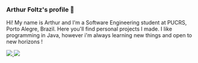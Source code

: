### Arthur Foltz's profile 👋

Hi! My name is Arthur and I'm a Software Engineering student at PUCRS, Porto Alegre, Brazil. Here you'll find personal projects I made. I like programming in Java, however i'm always learning new things and open to new horizons !

<a href="https://github.com/anuraghazra/github-readme-stats">
  <img src="https://github-readme-stats.vercel.app/api?username=ArthurFoltz&count_private=true&include_all_commits=true&show_icons=true&hide_border=true&theme=dracula&border_radius=25"/>
</a>
<a href="https://github.com/anuraghazra/github-readme-stats">
  <img src="https://github-readme-stats.vercel.app/api/top-langs/?username=ArthurFoltz&langs_count=10&layout=compact&hide_border=true&theme=dracula&border_radius=25"/>
</a>

